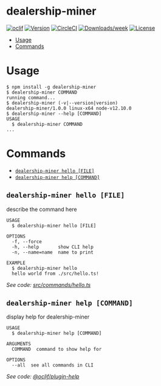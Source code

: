 dealership-miner
================



[![oclif](https://img.shields.io/badge/cli-oclif-brightgreen.svg)](https://oclif.io)
[![Version](https://img.shields.io/npm/v/dealership-miner.svg)](https://npmjs.org/package/dealership-miner)
[![CircleCI](https://circleci.com/gh/jordond/dealership-miner/tree/master.svg?style=shield)](https://circleci.com/gh/jordond/dealership-miner/tree/master)
[![Downloads/week](https://img.shields.io/npm/dw/dealership-miner.svg)](https://npmjs.org/package/dealership-miner)
[![License](https://img.shields.io/npm/l/dealership-miner.svg)](https://github.com/jordond/dealership-miner/blob/master/package.json)

<!-- toc -->
* [Usage](#usage)
* [Commands](#commands)
<!-- tocstop -->
# Usage
<!-- usage -->
```sh-session
$ npm install -g dealership-miner
$ dealership-miner COMMAND
running command...
$ dealership-miner (-v|--version|version)
dealership-miner/1.0.0 linux-x64 node-v12.10.0
$ dealership-miner --help [COMMAND]
USAGE
  $ dealership-miner COMMAND
...
```
<!-- usagestop -->
# Commands
<!-- commands -->
* [`dealership-miner hello [FILE]`](#dealership-miner-hello-file)
* [`dealership-miner help [COMMAND]`](#dealership-miner-help-command)

## `dealership-miner hello [FILE]`

describe the command here

```
USAGE
  $ dealership-miner hello [FILE]

OPTIONS
  -f, --force
  -h, --help       show CLI help
  -n, --name=name  name to print

EXAMPLE
  $ dealership-miner hello
  hello world from ./src/hello.ts!
```

_See code: [src/commands/hello.ts](https://github.com/jordond/dealership-miner/blob/v1.0.0/src/commands/hello.ts)_

## `dealership-miner help [COMMAND]`

display help for dealership-miner

```
USAGE
  $ dealership-miner help [COMMAND]

ARGUMENTS
  COMMAND  command to show help for

OPTIONS
  --all  see all commands in CLI
```

_See code: [@oclif/plugin-help](https://github.com/oclif/plugin-help/blob/v3.2.0/src/commands/help.ts)_
<!-- commandsstop -->
